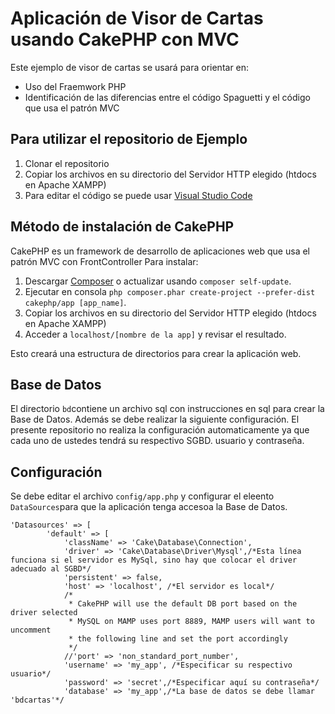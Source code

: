 
# Aplicación de Visor de Cartas usando CakePHP con MVC
Este ejemplo de visor de cartas se usará para orientar en:

* Uso del Fraemwork PHP
* Identificación de las diferencias entre el código Spaguetti y el código que usa el patrón MVC

## Para utilizar el repositorio de Ejemplo
1. Clonar el repositorio
2. Copiar los archivos en su directorio del Servidor HTTP elegido (htdocs en Apache XAMPP)
3. Para editar el código se puede usar [Visual Studio  Code](https://code.visualstudio.com/)

## Método de instalación de CakePHP
CakePHP es un framework de desarrollo de aplicaciones web que usa el patrón MVC con FrontController
Para instalar:
1. Descargar [Composer](https://getcomposer.org/doc/00-intro.md) o actualizar usando `composer self-update`.
2. Ejecutar en consola `php composer.phar create-project --prefer-dist cakephp/app [app_name]`. 
3. Copiar los archivos en su directorio del Servidor HTTP elegido (htdocs en Apache XAMPP)
4. Acceder a `localhost/[nombre de la app]` y revisar el resultado.

Esto creará una estructura de directorios para crear la aplicación web.

## Base de Datos 
El directorio `bd`contiene un archivo sql con instrucciones en sql para crear la Base de Datos.
Además se debe realizar la siguiente configuración. El presente repositorio no realiza la configuración automaticamente ya que cada uno de ustedes tendrá su respectivo SGBD. usuario y contraseña.

## Configuración

Se debe editar el archivo `config/app.php` y configurar el eleento `DataSources`para que la aplicación tenga accesoa la Base de Datos.

```
'Datasources' => [
        'default' => [
            'className' => 'Cake\Database\Connection',
            'driver' => 'Cake\Database\Driver\Mysql',/*Esta línea funciona si el servidor es MySql, sino hay que colocar el driver adecuado al SGBD*/
            'persistent' => false,
            'host' => 'localhost', /*El servidor es local*/
            /*
             * CakePHP will use the default DB port based on the driver selected
             * MySQL on MAMP uses port 8889, MAMP users will want to uncomment
             * the following line and set the port accordingly
             */
            //'port' => 'non_standard_port_number',
            'username' => 'my_app', /*Especificar su respectivo usuario*/
            'password' => 'secret',/*Especificar aquí su contraseña*/
            'database' => 'my_app',/*La base de datos se debe llamar 'bdcartas'*/
```
